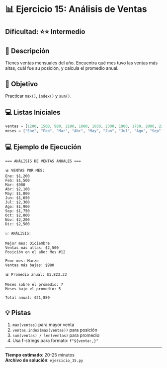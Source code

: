 # 📊 Ejercicio 15: Análisis de Ventas

## Dificultad: ⭐⭐ Intermedio

## 📝 Descripción

Tienes ventas mensuales del año. Encuentra qué mes tuvo las ventas más altas, cuál fue su posición, y calcula el promedio anual.

## 🎯 Objetivo

Practicar `max()`, `index()` y `sum()`.

## 💻 Listas Iniciales

```python
ventas = [1200, 1500, 980, 2100, 1800, 1650, 2300, 1900, 1750, 2000, 2200, 2500]
meses = ["Ene", "Feb", "Mar", "Abr", "May", "Jun", "Jul", "Ago", "Sep", "Oct", "Nov", "Dic"]
```

## 💻 Ejemplo de Ejecución

```
=== ANÁLISIS DE VENTAS ANUALES ===

📊 VENTAS POR MES:
Ene: $1,200
Feb: $1,500
Mar: $980
Abr: $2,100
May: $1,800
Jun: $1,650
Jul: $2,300
Ago: $1,900
Sep: $1,750
Oct: $2,000
Nov: $2,200
Dic: $2,500

📈 ANÁLISIS:

Mejor mes: Diciembre
Ventas más altas: $2,500
Posición en el año: Mes #12

Peor mes: Marzo
Ventas más bajas: $980

📊 Promedio anual: $1,823.33

Meses sobre el promedio: 7
Meses bajo el promedio: 5

Total anual: $21,880
```

## 💡 Pistas

1. `max(ventas)` para mayor venta
2. `ventas.index(max(ventas))` para posición
3. `sum(ventas) / len(ventas)` para promedio
4. Usa f-strings para formato: `f"${venta:,}"`

---

**Tiempo estimado**: 20-25 minutos  
**Archivo de solución**: `ejercicio_15.py`

